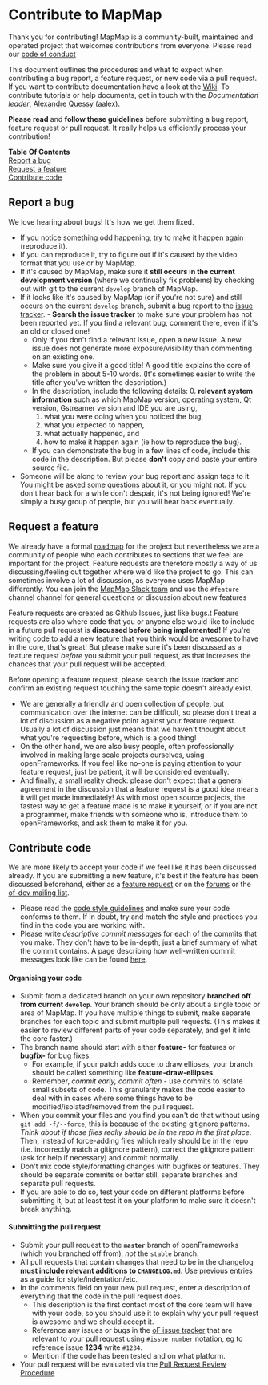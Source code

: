 # Contribute to MapMap

Thank you for contributing! MapMap is a community-built, maintained and operated project that welcomes contributions from everyone. Please read our [code of conduct](https://github.com/mapmapteam/mapmap/blob/develop/CODE_OF_CONDUCT.md)

This document outlines the procedures and what to expect when contributing a bug report, a feature request, or new code via a pull request.
If you want to contribute documentation have a look at the [Wiki](https://github.com/mapmapteam/mapmap/wiki). 
To contribute tutorials or help documents, get in touch with the _Documentation leader_, [Alexandre Quessy](http://alexandre.quessy.net/) (aalex).

**Please read** and **follow these guidelines** before submitting a bug report, feature request or pull request.
It really helps us efficiently process your contribution!

**Table Of Contents**  
[Report a bug](#bug-reports)   
[Request a feature](#feature-requests)   
[Contribute code](#contributing-code)  

 ## <a id='bug-reports'></a>Report a bug

We love hearing about bugs! It's how we get them fixed. 

- If you notice something odd happening, try to make it happen again (reproduce it). 
- If you can reproduce it, try to figure out if it's caused by the video format that you use or by MapMap. 
- If it's caused by MapMap, make sure it **still occurs in the current development version** (where we continually fix problems) by checking out with git to the current `develop` branch of MapMap.
- If it looks like it's caused by MapMap (or if you're not sure) and still occurs on the current `develop` branch, submit a bug report to the [issue tracker](https://github.com/mapmapteam/mapmap/issues).  - **Search the issue tracker** to make sure your problem has not been reported yet. If you find a relevant bug, comment there, even if it's an old or closed one! 
  - Only if you don't find a relevant issue, open a new issue. A new issue does not generate more exposure/visibility than commenting on an existing one.
  - Make sure you give it a good title!   A good title explains the core of the problem in about 5-10 words. (It's sometimes easier to write the title after you've written the description.)
  - In the description, include the following details:
    0. **relevant system information** such as which MapMap version, operating system, Qt version, Gstreamer version and IDE you are using,
    1. what you were doing when you noticed the bug,
    2. what you expected to happen,
    3. what actually happened, and
    4. how to make it happen again (ie how to reproduce the bug).
  - If you can demonstrate the bug in a few lines of code, include this code in the description. 
  But please __don't__ copy and paste your entire source file.
- Someone will be along to review your bug report and assign tags to it.
You might be asked some questions about it, or you might not. 
If you don't hear back for a while don't despair, it's not being ignored!
We're simply a busy group of people, but you will hear back eventually.


## <a id='feature-requests'></a>Request a feature

We already have a formal [roadmap](https://github.com/mapmapteam/mapmap/wiki/RoadMap) for the project but nevertheless we are a community of people who each contributes to sections that we feel are important for the project.
Feature requests are therefore mostly a way of us discussing/feeling out together where we'd like the project to go. 
This can sometimes involve a lot of discussion, as everyone uses MapMap differently. You can join the [MapMap Slack team](https://mapmap.slack.com/) and use the `#feature` channel channel for general questions or discussion about new features

Feature requests are created as Github Issues, just like bugs.t
Feature requests are also where code that you or anyone else would like to include in a future pull request is **discussed before being implemented!**
If you're writing code to add a new feature that you think would be awesome to have in the core, that's great! 
But please make sure it's been discussed as a feature request _before_ you submit your pull request, as that increases the chances that your pull request will be accepted. 

Before opening a feature request, please search the issue tracker and confirm an existing request touching the same topic doesn't already exist.

- We are generally a friendly and open collection of people, but communication over the internet can be difficult, so please don't treat a lot of discussion as a negative point against your feature request. 
Usually a lot of discussion just means that we haven't thought about what you're requesting before, which is a good thing!
- On the other hand, we are also busy people, often professionally involved in making large scale projects ourselves, using openFrameworks. 
If you feel like no-one is paying attention to your feature request, just be patient, it will be considered eventually.
- And finally, a small reality check: please don't expect that a general agreement in the discussion that a feature request is a good idea means it will get made immediately! 
As with most open source projects, the fastest way to get a feature made is to make it yourself, or if you are not a programmer, make friends with someone who is, introduce them to openFrameworks, and ask them to make it for you.

## <a id='contributing-code'></a>Contribute code

We are more likely to accept your code if we feel like it has been discussed already. 
If you are submitting a new feature, it's best if the feature has been discussed beforehand, either as a [feature request](#feature-requests) or on the [forums](http://openframeworks.cc/forums) or the [of-dev mailing list](http://dev.openframeworks.cc/listinfo.cgi/of-dev-openframeworks.cc).

- Please read the [code style guidelines](https://github.com/openframeworks/openFrameworks/wiki/oF-code-style) and make sure your code conforms to them.
If in doubt, try and match the style and practices you find in the code you are working with.
- Please write _descriptive commit messages_ for each of the commits that you make.
They don't have to be in-depth, just a brief summary of what the commit contains. A page describing how well-written commit messages look like can be found [here](http://tbaggery.com/2008/04/19/a-note-about-git-commit-messages.html).

#### Organising your code


- Submit from a dedicated branch on your own repository **branched off from current `develop`**. Your branch should be only about a single topic or area of MapMap. 
If you have multiple things to submit, make separate branches for each topic and submit multiple pull requests. 
(This makes it easier to review different parts of your code separately, and get it into the core faster.)
- The branch name should start with either __feature-__ for features or __bugfix-__ for bug fixes.
  - For example, if your patch adds code to draw ellipses, your branch should be called something like __feature-draw-ellipses__.
  - Remember, _commit early, commit often_ - use commits to isolate small subsets of code. 
This granularity makes the code easier to deal with in cases where some things have to be modified/isolated/removed from the pull request.
- When you commit your files and you find you can't do that without using `git add -f/--force`, this is because of the existing gitignore patterns. _Think about if those files really should be in the repo in the first place_. Then, instead of force-adding files which really should be in the repo (i.e. incorrectly match a gitignore pattern), correct the gitignore pattern (ask for help if necessary) and commit normally.
- Don't mix code style/formatting changes with bugfixes or features. They should be separate commits or better still, separate branches and separate pull requests.
- If you are able to do so, test your code on different platforms before submitting it, but at least test it on your platform to make sure it doesn't break anything.

#### Submitting the pull request

- Submit your pull request to the __`master`__ branch of openFrameworks (which you branched off from), _not_ the `stable` branch.
- All pull requests that contain changes that need to be in the changelog **must include relevant additions to `CHANGELOG.md`**. Use previous entries as a guide for style/indentation/etc.
- In the comments field on your new pull request, enter a description of everything that the code in the pull request does. 
  - This description is the first contact most of the core team will have with your code, so you should use it to explain why your pull request is awesome and we should accept it. 
  - Reference any issues or bugs in the [oF issue tracker](github.com/openframeworks/openFrameworks/issues) that are relevant to your pull request using `#issue number` notation, eg to reference issue __1234__ write `#1234`.
  - Mention if the code has been tested and on what platform.
- Your pull request will be evaluated via the [Pull Request Review Procedure](https://github.com/openframeworks/openFrameworks/wiki/Pull-Request-Review-Procedure)
